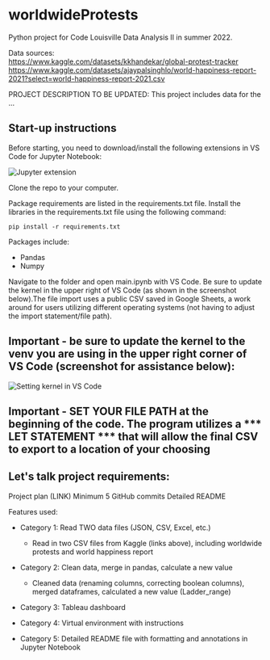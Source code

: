 # worldwideProtests

Python project for Code Louisville Data Analysis II in summer 2022.

Data sources:<br/> https://www.kaggle.com/datasets/kkhandekar/global-protest-tracker <br/>
              https://www.kaggle.com/datasets/ajaypalsinghlo/world-happiness-report-2021?select=world-happiness-report-2021.csv

PROJECT DESCRIPTION TO BE UPDATED: This project includes data for the ...

## Start-up instructions

Before starting, you need to download/install the following extensions in VS Code for Jupyter Notebook:

![Jupyter extension](extension.png)

Clone the repo to your computer. 

Package requirements are listed in the requirements.txt file. Install the libraries in the requirements.txt file using the following command:

`pip install -r requirements.txt`

Packages include:
- Pandas
- Numpy

Navigate to the folder and open main.ipynb with VS Code. Be sure to update the kernel in the upper right of VS Code (as shown in the screenshot below).The file import uses a public CSV saved in Google Sheets, a work around for users utilizing different operating systems (not having to adjust the import statement/file path).

## Important - be sure to update the kernel to the venv you are using in the upper right corner of VS Code (screenshot for assistance below):

![Setting kernel in VS Code](kernel.png)

## Important - SET YOUR FILE PATH at the beginning of the code. The program utilizes a *** LET STATEMENT *** that will allow the final CSV to export to a location of your choosing

## Let's talk project requirements:
Project plan (LINK)
Minimum 5 GitHub commits
Detailed README

Features used:
* Category 1: Read TWO data files (JSON, CSV, Excel, etc.)<br/>
    - Read in two CSV files from Kaggle (links above), including worldwide protests and world happiness report

* Category 2: Clean data, merge in pandas,  calculate a new value
    - Cleaned data (renaming columns, correcting boolean columns), merged dataframes, calculated a new value (Ladder_range)

* Category 3: Tableau dashboard

* Category 4: Virtual environment with instructions

* Category 5: Detailed README file with formatting and annotations in Jupyter Notebook
